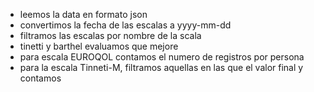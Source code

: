 - leemos la data en formato json
- convertimos la fecha de las escalas a yyyy-mm-dd
- filtramos las escalas por nombre de la scala
- tinetti y barthel evaluamos que mejore
- para escala EUROQOL contamos el numero de registros por persona
- para la escala Tinneti-M, filtramos aquellas en las que el valor final y contamos

